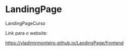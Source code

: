 # LandingPage
LandingPageCurso

Link para o website:

https://vladimirmonteiro.github.io/LandingPage/frontend
